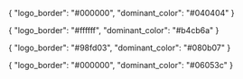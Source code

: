 {
    "logo_border": "#000000",
    "dominant_color": "#040404"
}

{
    "logo_border": "#ffffff",
    "dominant_color": "#b4cb6a"
}

{
    "logo_border": "#98fd03",
    "dominant_color": "#080b07"
}


{
    "logo_border": "#000000",
    "dominant_color": "#06053c"
}